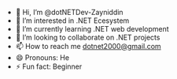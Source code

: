- 👋 Hi, I’m @dotNETDev-Zayniddin
- 👀 I’m interested in .NET Ecesystem
- 🌱 I’m currently learning .NET web development
- 💞️ I’m looking to collaborate on .NET projects
- 📫 How to reach me dotnet2000@gmail.com 
- 😄 Pronouns: He
- ⚡ Fun fact: Beginner

<!---
dotNETDev-Zayniddin/dotNETDev-Zayniddin is a ✨ special ✨ repository because its `README.md` (this file) appears on your GitHub profile.
You can click the Preview link to take a look at your changes.
--->
